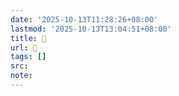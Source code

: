 ```yaml
---
date: '2025-10-13T11:28:26+08:00'
lastmod: '2025-10-13T13:04:51+08:00'
title: 󰝅
url: 󰝅
tags: []
src:
note:
---
```

